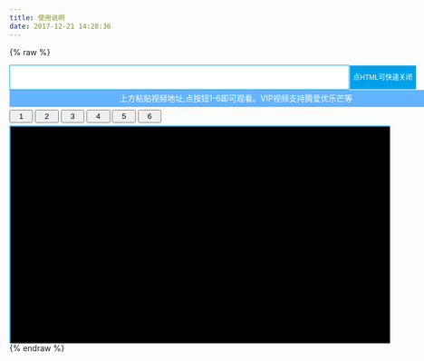 ```yaml
---
title: 使用说明
date: 2017-12-21 14:28:36
---
```

{% raw %}
  <style>
      .title{overflow:hidden;width:800px;}
      .tip{width:800px; line-height:30px; background-color:#63b3ff;color:#fff;text-align:center;}
      .video_box{overflow:hidden;height:40vw;width:70vw;}
      #video_iframe{frameborder:0;marginheight:0px;marginwidth:0px;background:#000000;border:2px solid #00a0e9;height:40vw;width:70vw;}
      .routes{padding:5px 0;}.routes>button{padding:2px 15px;}
  </style>
</head>
<body>    
    <div class='title'>
            <input type="text" id="link" style="border:1px solid #00a0e9; width:600px; line-height:30px; padding:6px; display:block; float:left;" />
            <button type="submit" style="font-size:12px; line-height:40px; background-color:#00a0e9; border:1px solid #FFF; display:block; color:#fff;" onclick="Close()">点HTML可快速关闭</button>
    </div>
    <div class="tip">上方粘贴视频地址,点按钮1-6即可观看。VIP视频支持腾爱优乐芒等</div>
        <div class='routes'>
            <button onclick='route(1)'>1</button>
            <button onclick='route(2)'>2</button>
            <button onclick='route(3)'>3</button>
            <button onclick='route(4)'>4</button>
            <button onclick='route(5)'>5</button>
            <button onclick='route(6)'>6</button>
        </div>
        <div class="video_box">
            <iframe id="video_iframe" src="">
            </iframe>
        </div>
    <script>
        var num = 0;
        var api = {
            "jiekou1":"http://www.wmxz.wang/video.php?url=",
        }    
        function Close() {
            document.getElementById("video_iframe").src = "";
        }    
        function route(btn){
            if (btn == 1) {
                var link = document.getElementById('link').value;
                document.getElementById("video_iframe").src = 'http://www.wmxz.wang/video.php?url=' + link;
                num = 0;
            }        
            if (btn == 2) {
                var link = document.getElementById('link').value;
                document.getElementById("video_iframe").src = 'http://mt2t.com/yun?url=' + link;
                num = 0;
            }        
            if (btn == 3) {
                var link = document.getElementById('link').value;
                document.getElementById("video_iframe").src = 'http://vip.sdyhy.cn/ckflv/?url=' + link;
                num = 0;
            }        
            if (btn == 4) {
                var link = document.getElementById('link').value;
                document.getElementById("video_iframe").src = 'http://player.gakui.top/?url=' + link;
                num = 0;
            }        
            if (btn == 5) {
                var link = document.getElementById('link').value;
                document.getElementById("video_iframe").src = 'http://www.vipjiexi.com/yun.php?url=' + link;
                num = 0;
            }        
            if (btn == 6) {
                var link = document.getElementById('link').value;
                document.getElementById("video_iframe").src = 'http://www.xiguaso.com/api/index.php?url=' + link;
                num = 0;
            }
        }
    </script>    
{% endraw %}

